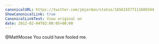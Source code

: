 ```yaml
---
canonicalURL: https://twitter.com/jmjordan/status/165615577111609344
ShowCanonicalLink: true
CanonicalLinkText: View original on
date: 2012-02-04T02:00:05+00:00
---
```

@MattMoose You could have fooled me.